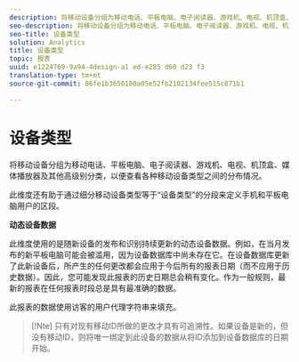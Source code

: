 ```yaml
---
description: 将移动设备分组为移动电话、平板电脑、电子阅读器、游戏机、电视、机顶盒、媒体播放器及其他高级别分类，以便查看各种移动设备类型之间的分布情况。
seo-description: 将移动设备分组为移动电话、平板电脑、电子阅读器、游戏机、电视、机顶盒、媒体播放器及其他高级别分类，以便查看各种移动设备类型之间的分布情况。
seo-title: 设备类型
solution: Analytics
title: 设备类型
topic: 报表
uuid: e1224769-9a94-4design-a1 ed-e285 d60 d23 f3
translation-type: tm+mt
source-git-commit: 86fe1b3650100a05e52fb2102134fee515c871b1

---
```



# 设备类型

将移动设备分组为移动电话、平板电脑、电子阅读器、游戏机、电视、机顶盒、媒体播放器及其他高级别分类，以便查看各种移动设备类型之间的分布情况。

此维度还有助于通过细分移动设备类型等于“设备类型”的分段来定义手机和平板电脑用户的区段。

**动态设备数据**

此维度使用的是随新设备的发布和识别持续更新的动态设备数据。例如，在当月发布的新平板电脑可能会被滥用，因为设备数据库中尚未存在它。在设备数据库更新了此新设备后，所产生的任何更改都会应用于今后所有的报表日期（而不应用于历史数据）。因此，您可能发现此报表的历史日期总会稍有变化。作为一般规则，最新的报表在任何报表时段总是具有最准确的数据。

此报表的数据使用访客的用户代理字符串来填充。

>[!Nte]
>只有对现有移动ID所做的更改才具有可追溯性。如果设备是新的，但没有移动ID，则将唯一绑定到此设备的数据从将ID添加到设备数据库的日期开始。